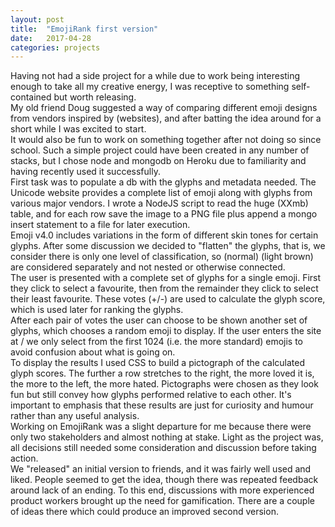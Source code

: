 ```yaml
---
layout: post
title:  "EmojiRank first version"
date:   2017-04-28
categories: projects
---
```

Having not had a side project for a while due to work being interesting enough to take all my creative energy, I  was receptive to something self-contained but worth releasing.  
My old friend Doug suggested a way of comparing different emoji designs from vendors inspired by (websites), and after batting the idea around for a short while I was excited to start.  
It would also be fun to work on something together after not doing so since school. 
Such a simple project could have been created in any number of stacks, but I chose node and mongodb on Heroku due to familiarity and having recently used it successfully.  
First task was to populate a db with the glyphs and metadata needed. The Unicode website provides a complete list of emoji along with glyphs  from various major vendors. I wrote a NodeJS script to read the huge (XXmb)  table, and for each row save the image to a PNG file plus append a mongo insert statement to a file for later execution.  
Emoji v4.0 includes variations in the form of different skin tones for certain glyphs. After some discussion we decided to "flatten" the glyphs, that is, we consider there is only one level of classification, so (normal) (light brown) are considered separately and not nested or otherwise connected.  
The user is presented with a complete set of glyphs for a single emoji. First they click to select a favourite, then from the remainder they click to select their least favourite. These votes (+/-) are used to calculate the glyph score, which is used later for ranking the glyphs.  
After each pair of votes the user can choose to be shown another set of glyphs, which chooses a random emoji to display. If the user enters the site at / we only select from the first 1024 (i.e. the more standard) emojis to avoid confusion about what is going on.  
To display the results I used CSS to build a pictograph of the calculated glyph scores. The further a row stretches to the right, the more loved it is, the more to the left, the more hated.  Pictographs were chosen as they look fun but still convey how glyphs performed relative to each other. It's important to emphasis that these results are just for curiosity and humour rather than any useful analysis.  
Working on EmojiRank was a slight departure for me because there were only two stakeholders and almost nothing at stake. Light as the project was, all decisions still needed some consideration and discussion before taking action.  
We "released" an initial version to friends, and it was fairly well used and liked. People seemed to get the idea, though there was repeated feedback around lack of an ending. To this end, discussions with more experienced product workers brought up the need for gamification. There are a couple of ideas there which could produce an improved second version. 